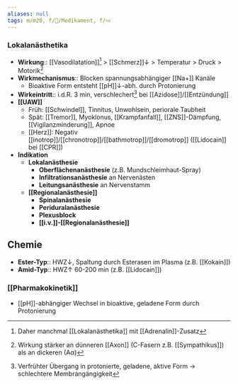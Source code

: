 ```yaml
---
aliases: null
tags: m/m20, f/💊/Medikament, f/💤
---
```

### Lokalanästhetika
- **Wirkung**:: [[Vasodilatation]][^1] > [[Schmerz]]↓ > Temperatur > Druck > Motorik[^2]
- **Wirkmechanismus**:: Blocken spannungsabhängiger [[Na+]] Kanäle
	- Bioaktive Form entsteht [[pH]]↓-abh. durch Protonierung
- **Wirkeintritt**:: i.d.R. 3 min, verschlechert[^3] bei [[Azidose]]/[[Entzündung]]
- **[[UAW]]**
	- Früh: [[Schwindel]], Tinnitus, Unwohlsein, periorale Taubheit
	- Spät: [[Tremor]], Myoklonus, [[Krampfanfall]], [[ZNS]]-Dämpfung, [[Vigilanzminderung]], Apnoe
	- [[Herz]]: Negativ [[inotrop]]/[[chronotrop]]/[[bathmotrop]]/[[dromotrop]] ([[Lidocain]] bei [[CPR]])
- **Indikation**
	- **Lokalanästhesie** 
		- **Oberflächenanästhesie** (z.B. Mundschleimhaut-Spray)
		- **Infiltrationsanästhesie** an Nervenästen
		- **Leitungsanästhesie** an Nervenstamm
	- **[[Regionalanästhesie]]** 
		- **Spinalanästhesie**
		- **Periduralanästhesie**
		- **Plexusblock**
		- **[[i.v.]]-[[Regionalanästhesie]]**

## Chemie
- **Ester-Typ**:: HWZ↓, Spaltung durch Esterasen im Plasma (z.B. [[Kokain]])
- **Amid-Typ**:: HWZ↑ 60-200 min (z.B. [[Lidocain]])

### [[Pharmakokinetik]]
- [[pH]]-abhängiger Wechsel in bioaktive, geladene Form durch Protonierung

[^2]: Wirkung stärker an dünneren [[Axon]] (C-Fasern z.B. [[Sympathikus]]) als an dickeren (Aα)
[^3]: Verfrühter Übergang in protonierte, geladene, aktive Form → schlechtere Membrangängigkeit
[^1]: Daher manchmal [[Lokalanästhetika]] mit [[Adrenalin]]-Zusatz